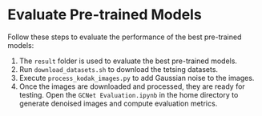 # Evaluate Pre-trained Models
Follow these steps to evaluate the performance of the best pre-trained models:
1. The `result` folder is used to evaluate the best pre-trained models.
2. Run `download_datasets.sh` to download the tetsing datasets.
3. Execute `process_kodak_images.py` to add Gaussian noise to the images.
4. Once the images are downloaded and processed, they are ready for testing. Open the `GCNet Evaluation.ipynb` in the home directory to generate denoised images and compute evaluation metrics.

